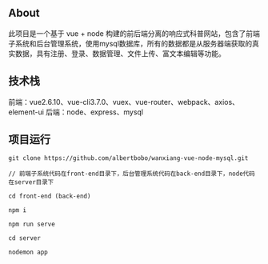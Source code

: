 ## About

此项目是一个基于 vue + node 构建的前后端分离的响应式科普网站，包含了前端子系统和后台管理系统，使用mysql数据库，所有的数据都是从服务器端获取的真实数据，具有注册、登录、数据管理、文件上传、富文本编辑等功能。

## 技术栈

前端：vue2.6.10、vue-cli3.7.0、vuex、vue-router、webpack、axios、element-ui
后端：node、express、mysql

## 项目运行

```
git clone https://github.com/albertbobo/wanxiang-vue-node-mysql.git

// 前端子系统代码在front-end目录下，后台管理系统代码在back-end目录下，node代码在server目录下

cd front-end (back-end)

npm i

npm run serve

cd server

nodemon app

```

